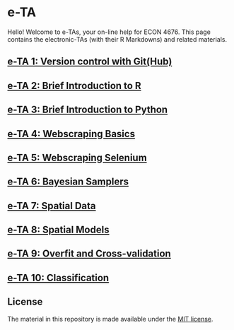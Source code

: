 # e-TA

Hello! Welcome to e-TAs, your on-line help for ECON 4676. This page contains the electronic-TAs (with their R Markdowns) and related materials.



## [e-TA 1: Version control with Git(Hub)](https://raw.githack.com/ECON-4676-UNIANDES-Fall-2021/e-TA/master/e-ta1_Git/e-ta1_Git.html)

## [e-TA 2: Brief Introduction to R](https://raw.githack.com/ECON-4676-UNIANDES-Fall-2021/e-TA/master/e-ta2_R/e-ta2_R.html)

## [e-TA 3: Brief Introduction to Python](https://github.com/ECON-4676-UNIANDES-Fall-2021/e-TA/blob/main/e-ta3_python/e-ta3_python.ipynb)

## [e-TA 4: Webscraping Basics](https://github.com/ECON-4676-UNIANDES-Fall-2021/e-TA/blob/main/e-ta4_webscraping_basics/e-ta4_webscraping_basics.ipynb)

## [e-TA 5: Webscraping Selenium](https://github.com/ECON-4676-UNIANDES-Fall-2021/e-TA/blob/main/e-ta5_webscraping_basics/e-ta5_webscraping_selenium.ipynb)

## [e-TA 6: Bayesian Samplers](https://github.com/ECON-4676-UNIANDES-Fall-2021/e-TA/blob/main/e-ta6_Direct_sampling_and_Gibbs_sampler/e-ta6_Direct_sampling_and_Gibbs_sampler.ipynb)


## [e-TA 7: Spatial Data](https://github.com/ECON-4676-UNIANDES-Fall-2021/e-TA/blob/main/e-ta7_Spatial_Data/e-ta7_Spatial_Data.ipynb)

## [e-TA 8: Spatial Models](https://github.com/ECON-4676-UNIANDES-Fall-2021/e-TA/blob/main/e-ta8_Spatial_models/e-ta8_Spatial_models.ipynb)

## [e-TA 9: Overfit and Cross-validation](https://github.com/ECON-4676-UNIANDES-Fall-2021/e-TA/blob/main/e-ta9_Overfit_and_cross_validation/Cross_validation_and_overfit.ipynb)

## [e-TA 10: Classification](https://github.com/ECON-4676-UNIANDES-Fall-2021/e-TA/blob/main/e-ta10_Classification/Classification.ipynb)

## License

The material in this repository is made available under the [MIT license](http://opensource.org/licenses/mit-license.php). 

